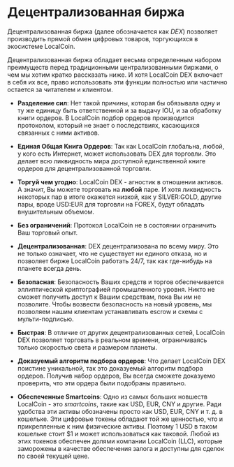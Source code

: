 # Децентрализованная биржа

Децентрализованная биржа (далее обозначается как *DEX*) позволяет производить прямой обмен цифровых товаров, торгующихся в экосистеме LocalCoin.

Децентрализованная биржа обладает весьма определенным набором преимуществ перед традиционными централизованными биржами, о чем мы хотим кратко рассказать ниже. И хотя LocalCoin DEX включает в себя их все, право использовать эти функции полностью или частично остается за читателем и клиентом.

* **Разделение сил**: Нет такой причины, которая бы обязывала одну и ту же единицу быть ответственной и за выдачу IOU, и за обработку книги ордеров. В LocalCoin подбор ордеров производится протоколом, который не знает о последствиях, касающихся связанных с ними активов.

* **Единая Общая Книга Ордеров**: Так как LocalCoin глобальна, любой, у кого есть Интернет, может использовать DEX для торговли. Это делает всю ликвидность мира доступной единственной книге ордеров для децентрализованной торговли.

* **Торгуй чем угодно**: LocalCoin DEX - агностик в отношении активов. А значит, Вы можете торговать на **любой** паре. И хотя ликвидность некоторых пар в итоге окажется низкой, как у SILVER:GOLD, другие пары, вроде USD:EUR для торговли на FOREX, будут обладать внушительным объемом.

* **Без ограничений**: Протокол LocalCoin не в состоянии ограничить Ваш торговый опыт.

* **Децентрализованная**: DEX децентрализована по всему миру. Это не только означает, что не существует ни единого отказа, но и позволяет бирже LocalCoin работать 24/7, так как где-нибудь на планете всегда день.

* **Безопасная**: Безопасность Ваших средств и торгов обеспечивается эллиптической криптографией промышленного уровня. Никто не сможет получить доступ к Вашим средствам, пока Вы им не позволите. Чтобы возвести безопасность на новый уровень, мы позволяем нашим клиентам устанавливать escrow и схемы с мульти-подписью.

* **Быстрая**: В отличие от других децентрализованных сетей, LocalCoin DEX позволяет торговать в реальном времени, ограничиваясь только скоростью света и размером планеты.

* **Доказуемый алгоритм подбора ордеров**: Что делает LocalCoin DEX поистине уникальной, так это доказуемый алгоритм подбора ордеров. Получив набор ордеров, Вы всегда сможете доказуемо проверить, что эти ордера были подобраны правильно.

* **Обеспеченные Smartcoins**: Одно из самых больших новшеств LocalCoin - это *smartcoins*, такие как USD, EUR, CNY и другие. Ради удобства эти активы обозначены просто как USD, EUR, CNY и т. д. в кошельке. Эти цифровые токены обладают той же ценностью, что и прикрепленные к ним физические активы. Поэтому 1 USD в таком кошельке стоит $1 и может использоваться как таковой. Любой из этих токенов обеспечен долями компании LocalCoin (LLC), которые заморожены в качестве обеспечения залога и доступны для сделок по своей текущей цене.